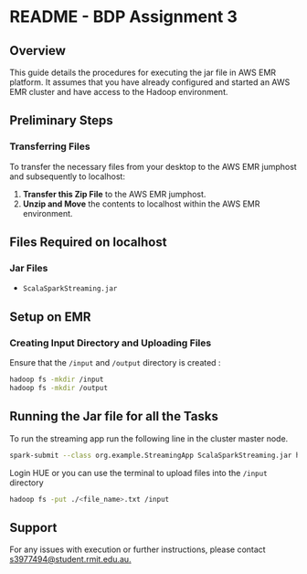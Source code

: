 # README - BDP Assignment 3

## Overview

This guide details the procedures for executing the jar file in AWS EMR platform. It assumes that you have already configured and started an AWS EMR cluster and have access to the Hadoop environment.

## Preliminary Steps

### Transferring Files

To transfer the necessary files from your desktop to the AWS EMR jumphost and subsequently to localhost:

1. **Transfer this Zip File** to the AWS EMR jumphost.
2. **Unzip and Move** the contents to localhost within the AWS EMR environment.

## Files Required on localhost

### Jar Files

- `ScalaSparkStreaming.jar`

## Setup on EMR

### Creating Input Directory and Uploading Files

Ensure that the `/input` and `/output` directory is created :

```bash
hadoop fs -mkdir /input
hadoop fs -mkdir /output
```

## Running the Jar file for all the Tasks

To run the streaming app run the following line in the cluster master node.

```bash
spark-submit --class org.example.StreamingApp ScalaSparkStreaming.jar hdfs:///input hdfs:///output
```

Login HUE or you can use the terminal to upload files into the `/input` directory

```bash
hadoop fs -put ./<file_name>.txt /input
```

## Support

For any issues with execution or further instructions, please contact [s3977494@student.rmit.edu.au.](mailto:s3977494@student.rmit.edu.au.)
